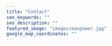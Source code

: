```yaml
---
title: "Contact"
seo_keywords: ""
seo_description: ""
featured_image: "images/manpower.jpg"
google_map_coordinates: ""
---
```


